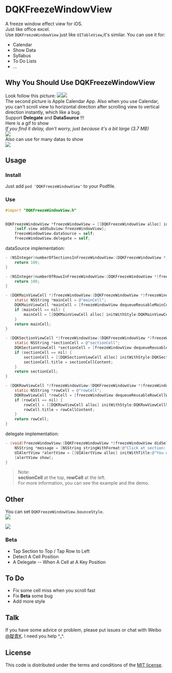 # DQKFreezeWindowView
A freeze window effect view for iOS.   
Just like office excel.   
Use `DQKFreezeWindowView` just like `UITableView`,it's similar.
You can use it for:   

* Calendar
* Show Data
* Syllabus   
* To Do Lists
* ...

## Why You Should Use DQKFreezeWindowView   
Look follow this picture:
![](https://raw.githubusercontent.com/DianQK/DQKFreezeWindowView/master/Screenshots/DemoScreenshot.png)![](https://raw.githubusercontent.com/DianQK/DQKFreezeWindowView/master/Screenshots/AppleScreenshot.png)   
The second picture is Apple Calendar App. Also when you use Calendar, you can't scroll view to horizontal direction after scrolling view to vertical direction instantly, which like a bug.    
Support **Delegate** and **DataSource** !!!   
Here is a gif to show    
*If you find it delay, don't worry, just because it's a bit large (3.7 MB)*    
![](https://raw.githubusercontent.com/DianQK/DQKFreezeWindowView/master/Screenshots/DemoVideo.gif)   
Also can use for many datas to show   
![](https://raw.githubusercontent.com/DianQK/DQKFreezeWindowView/master/Screenshots/ExampleVideo.gif)   

## Usage   
###  Install   
Just add `pod 'DQKFreezeWindowView'` to your Podfile.    
### Use   

```Objective-C  
#import "DQKFreezeWindowView.h" 


DQKFreezeWindowView *freezeWindowView = [[DQKFreezeWindowView alloc] initWithFrame:frame];
    [self.view addSubview:freezeWindowView];
    freezeWindowView.dataSource = self;
    freezeWindowView.delegate = self;
```
dataSource implementation:   

```Objective-C
- (NSInteger)numberOfSectionsInFreezeWindowView:(DQKFreezeWindowView *)freezeWindowView {
    return 100;
}

- (NSInteger)numberOfRowsInFreezeWindowView:(DQKFreezeWindowView *)freezeWindowView {
    return 100;
}

- (DQKMainViewCell *)freezeWindowView:(DQKFreezeWindowView *)freezeWindowView cellForRowAtIndexPath:(NSIndexPath *)indexPath {
    static NSString *mainCell = @"mainCell";
    DQKMainViewCell *mainCell = [freezeWindowView dequeueReusableMainCellWithIdentifier:mainCell forIndexPath:indexPath];
    if (mainCell == nil) {
        mainCell = [[DQKMainViewCell alloc] initWithStyle:DQKMainViewCellStyleDefault reuseIdentifier:calendarCell];
    }
    return mainCell;
}

- (DQKSectionViewCell *)freezeWindowView:(DQKFreezeWindowView *)freezeWindowView cellAtSection:(NSInteger)section {
    static NSString *sectionCell = @"sectionCell";
    DQKSectionViewCell *sectionCell = [freezeWindowView dequeueReusableSectionCellWithIdentifier:dayCell forSection:section];
    if (sectionCell == nil) {
        sectionCell = [[DQKSectionViewCell alloc] initWithStyle:DQKSectionViewCellStyleDefault reuseIdentifier:dayCell];
        sectionCell.title = sectionCellContent;
    }
    return sectionCell;
}

- (DQKRowViewCell *)freezeWindowView:(DQKFreezeWindowView *)freezeWindowView cellAtRow:(NSInteger)row {
    static NSString *rowCell = @"rowCell";
    DQKRowViewCell *rowCell = [freezeWindowView dequeueReusableRowCellWithIdentifier:timeCell forRow:row];
    if (rowCell == nil) {
        rowCell = [[DQKRowViewCell alloc] initWithStyle:DQKRowViewCellStyleDefault reuseIdentifier:timeCell];
        rowCell.title = rowCellContent;
    }
    return rowCell;
}
```   
delegate implementation:   

```Objective-C
- (void)freezeWindowView:(DQKFreezeWindowView *)freezeWindowView didSelectIndexPath:(NSIndexPath *)indexPath {
    NSString *message = [NSString stringWithFormat:@"Click at section: %ld row: %ld",(long)indexPath.section,(long)indexPath.row];
    UIAlertView *alertView = [[UIAlertView alloc] initWithTitle:@"You did a click!" message:message delegate:nil cancelButtonTitle:@"OK" otherButtonTitles:nil, nil];
    [alertView show];
}
```   
> Note:   
**sectionCell** at the top, **rowCell** at the left.   
For more information, you can see the example and the demo.   

## Other  
You can set `DQKFreezeWindowView.bounceStyle`.   
![](https://raw.githubusercontent.com/DianQK/DQKFreezeWindowView/master/Screenshots/DQKFreezeWindowViewBounceStyleMain.png)   

![](https://raw.githubusercontent.com/DianQK/DQKFreezeWindowView/master/Screenshots/DQKFreezeWindowViewBounceStyleAll.png)    
### Beta   
* Tap Section to Top / Tap Row to Left
* Detect A Cell Position
* A Delegate -- When A Cell at A Key Position

## To Do    
* Fix some cell miss when you scroll fast
* Fix **Beta** some bug
* Add more style   

## Talk    
If you have some advice or problem, please put issues or chat with Weibo [@靛青K](http://weibo.com/u/2314535081/). I need you help ^_^.

## License   
This code is distributed under the terms and conditions of the [MIT license](https://github.com/DianQK/DQKFreezeWindowView/blob/master/LICENSE).